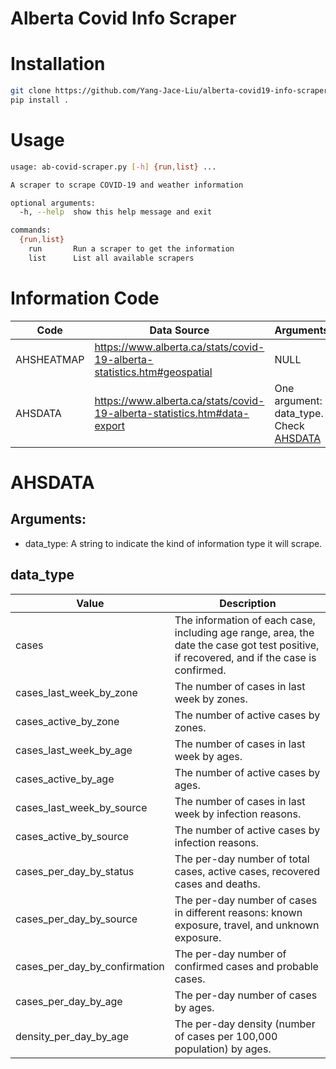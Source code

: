 # Alberta Covid Info Scraper

# Installation
```bash
git clone https://github.com/Yang-Jace-Liu/alberta-covid19-info-scraper
pip install .
```

# Usage
```bash
usage: ab-covid-scraper.py [-h] {run,list} ...

A scraper to scrape COVID-19 and weather information

optional arguments:
  -h, --help  show this help message and exit

commands:
  {run,list}
    run       Run a scraper to get the information
    list      List all available scrapers
```

# Information Code

|Code|Data Source|Arguments|
|----|-------|-------------|
|AHSHEATMAP|https://www.alberta.ca/stats/covid-19-alberta-statistics.htm#geospatial|NULL
|AHSDATA|https://www.alberta.ca/stats/covid-19-alberta-statistics.htm#data-export| One argument: data_type. Check [AHSDATA](#AHSDATA)

# AHSDATA

## Arguments:

* data_type: A string to indicate the kind of information type it will scrape.

## data_type 

|Value|Description|
|-----|-----------|
|cases|The information of each case, including age range, area, the date the case got test positive, if recovered, and if the case is confirmed.
|cases_last_week_by_zone|The number of cases in last week by zones.|
|cases_active_by_zone|The number of active cases by zones.|
|cases_last_week_by_age|The number of cases in last week by ages.|
|cases_active_by_age|The number of active cases by ages.|
|cases_last_week_by_source|The number of cases in last week by infection reasons.|
|cases_active_by_source|The number of active cases by infection reasons.|
|cases_per_day_by_status|The per-day number of total cases, active cases, recovered cases and deaths.|
|cases_per_day_by_source|The per-day number of cases in different reasons: known exposure, travel, and unknown exposure.|
|cases_per_day_by_confirmation|The per-day number of confirmed cases and probable cases.|
|cases_per_day_by_age|The per-day number of cases by ages.|
|density_per_day_by_age|The per-day density (number of cases per 100,000 population) by ages.